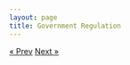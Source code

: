 ```yaml
---
layout: page
title: Government Regulation
---
```



<!-- Pagination -->
<div class="pagination">
  <a class="pagination-item older" href="/06-Governance.md">&laquo; Prev</a>
  <a class="pagination-item newer" href="/08-Privacy.md">Next &raquo;</a>
</div>
